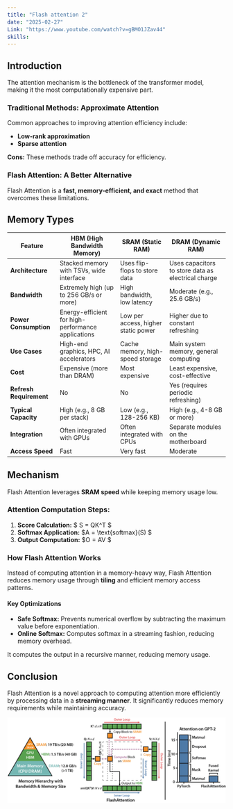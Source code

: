 ```yaml
---
title: "Flash attention 2"
date: "2025-02-27"
Link: "https://www.youtube.com/watch?v=gBMO1JZav44"
skills: 
---
```


## Introduction  

The attention mechanism is the bottleneck of the transformer model, making it the most computationally expensive part.  

### Traditional Methods: Approximate Attention  
Common approaches to improving attention efficiency include:  
- **Low-rank approximation**  
- **Sparse attention**  

**Cons:** These methods trade off accuracy for efficiency.  

### Flash Attention: A Better Alternative  
Flash Attention is a **fast, memory-efficient, and exact** method that overcomes these limitations.  

## Memory Types  

| Feature              | HBM (High Bandwidth Memory)         | SRAM (Static RAM)           | DRAM (Dynamic RAM)          |
|----------------------|----------------------------------|----------------------------|----------------------------|
| **Architecture**     | Stacked memory with TSVs, wide interface | Uses flip-flops to store data  | Uses capacitors to store data as electrical charge |
| **Bandwidth**       | Extremely high (up to 256 GB/s or more) | High bandwidth, low latency | Moderate (e.g., 25.6 GB/s) |
| **Power Consumption** | Energy-efficient for high-performance applications | Low per access, higher static power | Higher due to constant refreshing |
| **Use Cases**       | High-end graphics, HPC, AI accelerators | Cache memory, high-speed storage | Main system memory, general computing |
| **Cost**            | Expensive (more than DRAM)         | Most expensive               | Least expensive, cost-effective |
| **Refresh Requirement** | No                              | No                          | Yes (requires periodic refreshing) |
| **Typical Capacity** | High (e.g., 8 GB per stack)       | Low (e.g., 128-256 KB)       | High (e.g., 4-8 GB or more) |
| **Integration**      | Often integrated with GPUs        | Often integrated with CPUs   | Separate modules on the motherboard |
| **Access Speed**    | Fast                               | Very fast                   | Moderate |

## Mechanism  

Flash Attention leverages **SRAM speed** while keeping memory usage low.  

### Attention Computation Steps:  
1. **Score Calculation:** $ S = QK^T $
2. **Softmax Application:** $A = \text{softmax}(S) $  
3. **Output Computation:** $O = AV $

### How Flash Attention Works  
Instead of computing attention in a memory-heavy way, Flash Attention reduces memory usage through **tiling** and efficient memory access patterns.  

#### Key Optimizations  
- **Safe Softmax:** Prevents numerical overflow by subtracting the maximum value before exponentiation.  
- **Online Softmax:** Computes softmax in a streaming fashion, reducing memory overhead.

It computes the output in a recursive manner, reducing memory usage.

## Conclusion  

Flash Attention is a novel approach to computing attention more efficiently by processing data in a **streaming manner**. It significantly reduces memory requirements while maintaining accuracy.  

![Flash attention](images/flashattn_banner.jpg)

